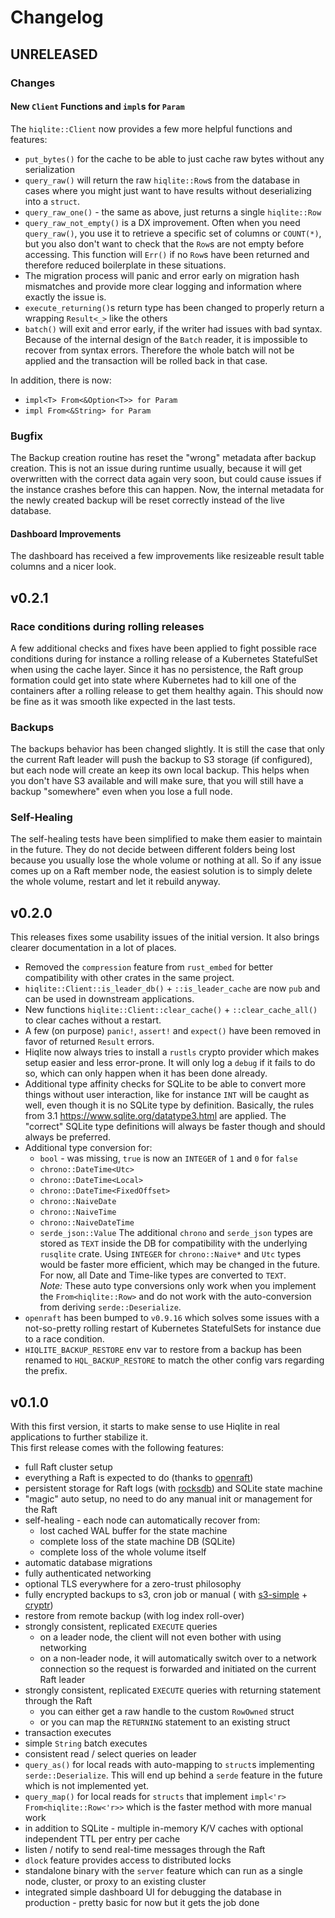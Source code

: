# Changelog

## UNRELEASED

### Changes

#### New `Client` Functions and `impl`s for `Param`

The `hiqlite::Client` now provides a few more helpful functions and features:

- `put_bytes()` for the cache to be able to just cache raw bytes without any serialization
- `query_raw()` will return the raw `hiqlite::Row`s from the database in cases where you might just want to
  have results without deserializing into a `struct`.
- `query_raw_one()` - the same as above, just returns a single `hiqlite::Row`
- `query_raw_not_empty()` is a DX improvement. Often when you need `query_raw()`, you use it to retrieve a specific
  set of columns or `COUNT(*)`, but you also don't want to check that the `Row`s are not empty before accessing.
  This function will `Err()` if no `Row`s have been returned and therefore reduced boilerplate in these situations.
- The migration process will panic and error early on migration hash mismatches and provide more clear
  logging and information where exactly the issue is.
- `execute_returning()`s return type has been changed to properly return a wrapping `Result<_>` like the others
- `batch()` will exit and error early, if the writer had issues with bad syntax. Because of the internal design
  of the `Batch` reader, it is impossible to recover from syntax errors. Therefore the whole batch will not be applied
  and the transaction will be rolled back in that case.

In addition, there is now:

- `impl<T> From<&Option<T>> for Param`
- `impl From<&String> for Param`

### Bugfix

The Backup creation routine has reset the "wrong" metadata after backup creation. This is not an issue during runtime
usually, because it will get overwritten with the correct data again very soon, but could cause issues if the instance
crashes before this can happen. Now, the internal metadata for the newly created backup will be reset correctly instead
of the live database.

#### Dashboard Improvements

The dashboard has received a few improvements like resizeable result table columns and a nicer look.

## v0.2.1

### Race conditions during rolling releases

A few additional checks and fixes have been applied to fight possible race conditions during for instance a rolling
release of a Kubernetes StatefulSet when using the cache layer. Since it has no persistence, the Raft group formation
could get into state where Kubernetes had to kill one of the containers after a rolling release to get them healthy
again. This should now be fine as it was smooth like expected in the last tests.

### Backups

The backups behavior has been changed slightly. It is still the case that only the current Raft leader will push the
backup to S3 storage (if configured), but each node will create an keep its own local backup. This helps when you don't
have S3 available and will make sure, that you will still have a backup "somewhere" even when you lose a full node.

### Self-Healing

The self-healing tests have been simplified to make them easier to maintain in the future. They do not decide between
different folders being lost because you usually lose the whole volume or nothing at all. So if any issue comes up on
a Raft member node, the easiest solution is to simply delete the whole volume, restart and let it rebuild anyway.

## v0.2.0

This releases fixes some usability issues of the initial version. It also brings clearer documentation in a lot of
places.

- Removed the `compression` feature from `rust_embed` for better compatibility with other crates in the same project.
- `hiqlite::Client::is_leader_db()` + `::is_leader_cache` are now `pub` and can be used in downstream applications.
- New functions `hiqlite::Client::clear_cache()` + `::clear_cache_all()` to clear caches without a restart.
- A few (on purpose) `panic!`, `assert!` and `expect()` have been removed in favor of returned `Result` errors.
- Hiqlite now always tries to install a `rustls` crypto provider which makes setup easier and less error-prone.
  It will only log a `debug` if it fails to do so, which can only happen when it has been done already.
- Additional type affinity checks for SQLite to be able to convert more things without user interaction, like for
  instance `INT` will be caught as well, even though it is no SQLite type by definition. Basically, the rules from
  3.1 https://www.sqlite.org/datatype3.html are applied. The "correct" SQLite type definitions will always be faster
  though and should always be preferred.
- Additional type conversion for:
    - `bool` - was missing, `true` is now an `INTEGER` of `1` and `0` for `false`
    - `chrono::DateTime<Utc>`
    - `chrono::DateTime<Local>`
    - `chrono::DateTime<FixedOffset>`
    - `chrono::NaiveDate`
    - `chrono::NaiveTime`
    - `chrono::NaiveDateTime`
    - `serde_json::Value`
      The additional `chrono` and `serde_json` types are stored as `TEXT` inside the DB for compatibility with the
      underlying `rusqlite` crate. Using `INTEGER` for `chrono::Naive*` and `Utc` types would be faster more efficient,
      which may be changed in the future. For now, all Date and Time-like types are converted to `TEXT`.  
      *Note:* These auto type conversions only work when you implement the `From<hiqlite::Row>` and do not work with the
      auto-conversion from deriving `serde::Deserialize`.
- `openraft` has been bumped to `v0.9.16` which solves some issues with a not-so-pretty rolling restart of Kubernetes
  StatefulSets for instance due to a race condition.
- `HIQLITE_BACKUP_RESTORE` env var to restore from a backup has been renamed to `HQL_BACKUP_RESTORE` to match the other
  config vars regarding the prefix.

## v0.1.0

With this first version, it starts to make sense to use Hiqlite in real applications to further stabilize it.  
This first release comes with the following features:

- full Raft cluster setup
- everything a Raft is expected to do (thanks to [openraft](https://github.com/datafuselabs/openraft))
- persistent storage for Raft logs (with [rocksdb](https://github.com/rust-rocksdb/rust-rocksdb)) and SQLite state
  machine
- "magic" auto setup, no need to do any manual init or management for the Raft
- self-healing - each node can automatically recover from:
    - lost cached WAL buffer for the state machine
    - complete loss of the state machine DB (SQLite)
    - complete loss of the whole volume itself
- automatic database migrations
- fully authenticated networking
- optional TLS everywhere for a zero-trust philosophy
- fully encrypted backups to s3, cron job or manual (
  with [s3-simple](https://github.com/sebadob/s3-simple) + [cryptr](https://github.com/sebadob/cryptr))
- restore from remote backup (with log index roll-over)
- strongly consistent, replicated `EXECUTE` queries
    - on a leader node, the client will not even bother with using networking
    - on a non-leader node, it will automatically switch over to a network connection so the request
      is forwarded and initiated on the current Raft leader
- strongly consistent, replicated `EXECUTE` queries with returning statement through the Raft
    - you can either get a raw handle to the custom `RowOwned` struct
    - or you can map the `RETURNING` statement to an existing struct
- transaction executes
- simple `String` batch executes
- consistent read / select queries on leader
- `query_as()` for local reads with auto-mapping to `struct`s implementing `serde::Deserialize`.
  This will end up behind a `serde` feature in the future which is not implemented yet.
- `query_map()` for local reads for `structs` that implement `impl<'r> From<hiqlite::Row<'r>>` which is the
  faster method with more manual work
- in addition to SQLite - multiple in-memory K/V caches with optional independent TTL per entry per cache
- listen / notify to send real-time messages through the Raft
- `dlock` feature provides access to distributed locks
- standalone binary with the `server` feature which can run as a single node, cluster, or proxy to an existing cluster
- integrated simple dashboard UI for debugging the database in production - pretty basic for now but it gets the job
  done